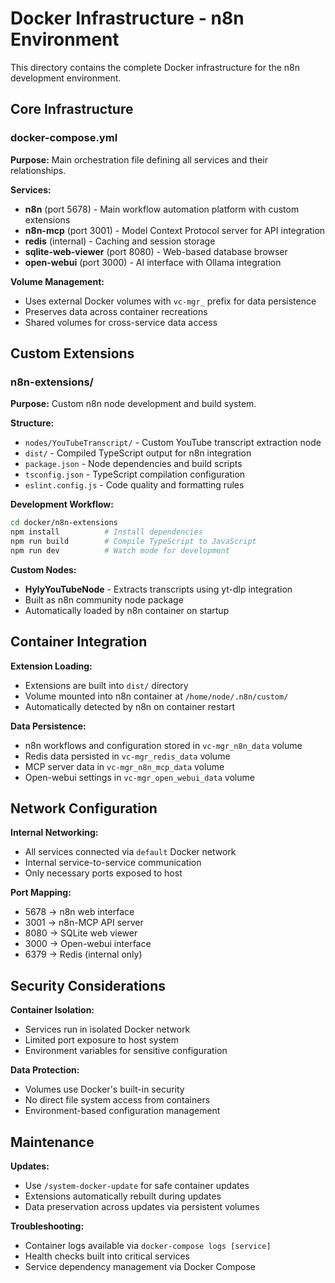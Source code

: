 # Docker Infrastructure - n8n Environment

This directory contains the complete Docker infrastructure for the n8n development environment.

## Core Infrastructure

### docker-compose.yml
**Purpose:** Main orchestration file defining all services and their relationships.

**Services:**
- **n8n** (port 5678) - Main workflow automation platform with custom extensions
- **n8n-mcp** (port 3001) - Model Context Protocol server for API integration  
- **redis** (internal) - Caching and session storage
- **sqlite-web-viewer** (port 8080) - Web-based database browser
- **open-webui** (port 3000) - AI interface with Ollama integration

**Volume Management:**
- Uses external Docker volumes with `vc-mgr_` prefix for data persistence
- Preserves data across container recreations
- Shared volumes for cross-service data access

## Custom Extensions

### n8n-extensions/
**Purpose:** Custom n8n node development and build system.

**Structure:**
- `nodes/YouTubeTranscript/` - Custom YouTube transcript extraction node
- `dist/` - Compiled TypeScript output for n8n integration
- `package.json` - Node dependencies and build scripts
- `tsconfig.json` - TypeScript compilation configuration
- `eslint.config.js` - Code quality and formatting rules

**Development Workflow:**
```bash
cd docker/n8n-extensions
npm install          # Install dependencies  
npm run build        # Compile TypeScript to JavaScript
npm run dev          # Watch mode for development
```

**Custom Nodes:**
- **HylyYouTubeNode** - Extracts transcripts using yt-dlp integration
- Built as n8n community node package
- Automatically loaded by n8n container on startup

## Container Integration

**Extension Loading:**
- Extensions are built into `dist/` directory
- Volume mounted into n8n container at `/home/node/.n8n/custom/`
- Automatically detected by n8n on container restart

**Data Persistence:**
- n8n workflows and configuration stored in `vc-mgr_n8n_data` volume
- Redis data persisted in `vc-mgr_redis_data` volume
- MCP server data in `vc-mgr_n8n_mcp_data` volume
- Open-webui settings in `vc-mgr_open_webui_data` volume

## Network Configuration

**Internal Networking:**
- All services connected via `default` Docker network
- Internal service-to-service communication
- Only necessary ports exposed to host

**Port Mapping:**
- 5678 → n8n web interface
- 3001 → n8n-MCP API server
- 8080 → SQLite web viewer
- 3000 → Open-webui interface
- 6379 → Redis (internal only)

## Security Considerations

**Container Isolation:**
- Services run in isolated Docker network
- Limited port exposure to host system
- Environment variables for sensitive configuration

**Data Protection:**
- Volumes use Docker's built-in security
- No direct file system access from containers
- Environment-based configuration management

## Maintenance

**Updates:**
- Use `/system-docker-update` for safe container updates
- Extensions automatically rebuilt during updates
- Data preservation across updates via persistent volumes

**Troubleshooting:**
- Container logs available via `docker-compose logs [service]`
- Health checks built into critical services
- Service dependency management via Docker Compose